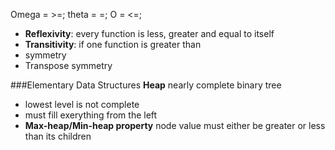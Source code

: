 Omega = >=; 
theta = =;
O = <=; 

- **Reflexivity**: every function is less, greater and equal to itself
- **Transitivity**: if one function is greater than 
- symmetry
- Transpose symmetry

###Elementary Data Structures
**Heap**
nearly complete binary tree
- lowest level is not complete
- must fill exerything from the left
- **Max-heap/Min-heap property** node value must either be greater or less than its children
